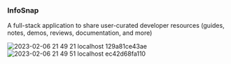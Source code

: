 ### InfoSnap

A full-stack application to share user-curated developer resources (guides, notes, demos, reviews, documentation, and more)

![2023-02-06 21 49 21 localhost 129a81ce43ae](https://user-images.githubusercontent.com/6889275/217135487-e3c4be07-9765-4db9-b824-11dc0591187f.jpg)
![2023-02-06 21 49 51 localhost ec42d68fa110](https://user-images.githubusercontent.com/6889275/217135546-3a255422-c5df-44ee-897d-f0ff24bc8ec9.jpg)
